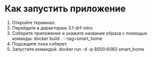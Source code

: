 # Как запустить приложение
1. Откройте терминал.
2. Перейдите в директорию 3.1-drf-intro
3. Соберите приложение и укажите название образа с помощью команды:
docker build . --tag=smart_home
4. Подождите пока соберет.
5. Запустите командой:
docker run -d -p 8000:6060 smart_home